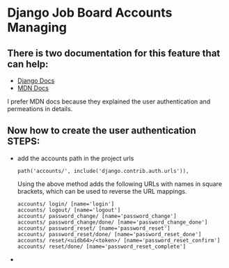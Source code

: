 # Django Job Board Accounts Managing

## There is two documentation for this feature that can help:
-  [Django Docs](https://docs.djangoproject.com/en/4.1/topics/auth/)
- [MDN Docs](https://developer.mozilla.org/en-US/docs/Learn/Server-side/Django/Authentication)

I prefer MDN docs because they explained the user authentication and permeations in details.

## Now how to create the user authentication STEPS:
- add the accounts path in the project urls
    ```
    path('accounts/', include('django.contrib.auth.urls')),
    ```

    Using the above method adds the following URLs with names in square brackets, which can be used to reverse the URL mappings.

    ```
    accounts/ login/ [name='login']
    accounts/ logout/ [name='logout']
    accounts/ password_change/ [name='password_change']
    accounts/ password_change/done/ [name='password_change_done']
    accounts/ password_reset/ [name='password_reset']
    accounts/ password_reset/done/ [name='password_reset_done']
    accounts/ reset/<uidb64>/<token>/ [name='password_reset_confirm']
    accounts/ reset/done/ [name='password_reset_complete']
    ```

- 